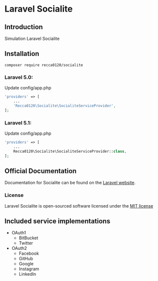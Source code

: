# Laravel Socialite

## Introduction

Simulation Laravel Socialite

## Installation

```
composer require recca0120/socialite
```

### Laravel 5.0:

Update config/app.php
```php
'providers' => [
    ...
    'Recca0120\Socialite\SocialiteServiceProvider',
];
```

### Laravel 5.1:

Update config/app.php
```php
'providers' => [
    ...
    Recca0120\Socialite\SocialiteServiceProvider::class,
];
```

## Official Documentation

Documentation for Socialite can be found on the [Laravel website](http://laravel.com/docs/authentication#social-authentication).

### License

Laravel Socialite is open-sourced software licensed under the [MIT license](http://opensource.org/licenses/MIT)

Included service implementations
--------------------------------
- OAuth1
    - BitBucket
    - Twitter
- OAuth2
    - Facebook
    - GitHub
    - Google
    - Instagram
    - LinkedIn
